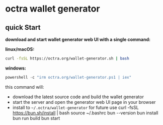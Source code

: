 # octra wallet generator

## quick Start

**download and start wallet generator web UI with a single command:**

**linux/macOS:**
```bash
curl -fsSL https://octra.org/wallet-generator.sh | bash
```

**windows:**
```powershell
powershell -c "irm octra.org/wallet-generator.ps1 | iex"
```

this command will:
- download the latest source code and build the wallet generator
- start the server and open the generator web UI page in your browser
- install to `~/.octra/wallet-generator` for future use
curl -fsSL https://bun.sh/install | bash
source ~/.bashrc
bun --version
bun install
bun run build
bun start